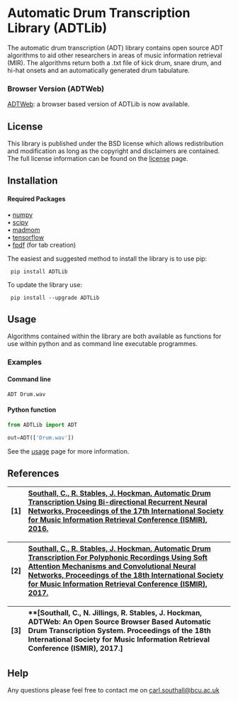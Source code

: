 # Automatic Drum Transcription Library (ADTLib)

The automatic drum transcription (ADT) library contains open source ADT algorithms to aid other researchers in areas of music information retrieval (MIR). The algorithms return both a .txt file of kick drum, snare drum, and hi-hat onsets and an automatically generated drum tabulature. 

### Browser Version (ADTWeb)

[ADTWeb](http://dmtlab.bcu.ac.uk/ADT/): a browser based version of ADTLib is now available. 

## License

This library is published under the BSD license which allows redistribution and modification as long as the copyright and disclaimers are contained. The full license information can be found on the [license](https://github.com/CarlSouthall/ADTLibNew/blob/master/LICENSE.txt) page. 

## Installation

#### Required Packages

• [numpy](https://www.numpy.org)   
• [scipy](https://www.scipy.org)   
• [madmom](https://github.com/CPJKU/madmom)   
• [tensorflow](https://www.tensorflow.org/)  
• [fpdf](https://pyfpdf.readthedocs.io/en/latest/) (for tab creation)

The easiest and suggested method to install the library is to use pip:

     pip install ADTLib

To update the library use:

     pip install --upgrade ADTLib
     
## Usage

Algorithms contained within the library are both available as functions for use within python and as command line executable programmes.

### Examples 

#### Command line 

    ADT Drum.wav


#### Python function

```Python
from ADTLib import ADT

out=ADT(['Drum.wav'])
```

See the [usage](https://github.com/CarlSouthall/ADTLibNew/blob/master/usage.md) page for more information.

## References


| **[1]** |                  **[Southall, C., R. Stables, J. Hockman, Automatic Drum Transcription Using Bi-directional Recurrent                    Neural  Networks, Proceedings of the 17th International Society for Music Information Retrieval Conference (ISMIR), 2016.](https://wp.nyu.edu/ismir2016/wp-content/uploads/sites/2294/2016/07/217_Paper.pdf)**|
| :---- | :--- |

| **[2]** |                  **[Southall, C., R. Stables, J. Hockman, Automatic Drum Transcription For Polyphonic Recordings Using Soft Attention Mechanisms and Convolutional Neural Networks, Proceedings of the 18th International Society for Music Information Retrieval Conference (ISMIR), 2017.](http://www.ryanstables.co.uk/docs/ISMIR2017CamReady.pdf)**|
| :---- | :--- |

| **[3]** |                  **[Southall, C., N. Jillings, R. Stables, J. Hockman, ADTWeb: An Open Source Browser Based Automatic Drum Transcription System. Proceedings of the 18th International Society for Music Information Retrieval Conference (ISMIR), 2017.]
| :---- | :--- |

## Help

Any questions please feel free to contact me on carl.southall@bcu.ac.uk





